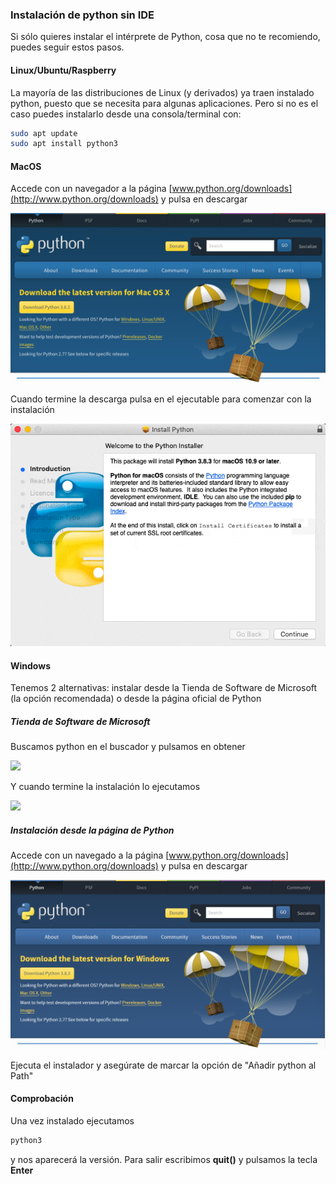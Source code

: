 ### Instalación de python sin IDE

Si sólo quieres instalar el intérprete de Python, cosa que no te recomiendo, puedes seguir estos pasos.

#### Linux/Ubuntu/Raspberry

La mayoría de las distribuciones de Linux (y derivados) ya traen instalado python, puesto que se necesita para algunas aplicaciones. Pero si no es el caso puedes instalarlo desde una consola/terminal con:

```sh
sudo apt update
sudo apt install python3
```

#### MacOS

Accede con un navegador a la página [www.python.org/downloads](http://www.python.org/downloads) y pulsa en descargar


![](./images/macos_install_step1.png)

Cuando termine la descarga pulsa en el ejecutable para comenzar con la instalación

![](./images/macos_install_python.gif)


#### Windows

Tenemos 2 alternativas: instalar desde la Tienda de Software de Microsoft (la opción recomendada) o desde la página oficial de Python

##### Tienda de Software de Microsoft

Buscamos python en el buscador y pulsamos en obtener

![](./images/ms_store_step1.png)

Y cuando termine la instalación lo ejecutamos

![](./images/ms_store_step3.png)

##### Instalación desde la página de Python

Accede con un navegado a la página [www.python.org/downloads](http://www.python.org/downloads) y pulsa en descargar

![](./images/windows_step1.PNG)

Ejecuta el instalador y asegúrate de marcar la opción de "Añadir python al Path"


#### Comprobación


Una vez instalado ejecutamos 

```sh
python3
```

y nos aparecerá la versión. Para salir escribimos **quit()** y pulsamos la tecla **Enter**